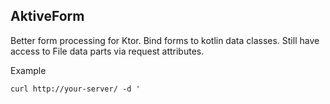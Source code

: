 AktiveForm  
---
Better form processing for Ktor. Bind forms to kotlin data classes. Still have access to File data parts via request attributes. 

Example

```
curl http://your-server/ -d ' 
